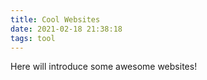 ```yaml
---
title: Cool Websites
date: 2021-02-18 21:38:18
tags: tool
---
```

Here will introduce some awesome websites!
<!--more-->

